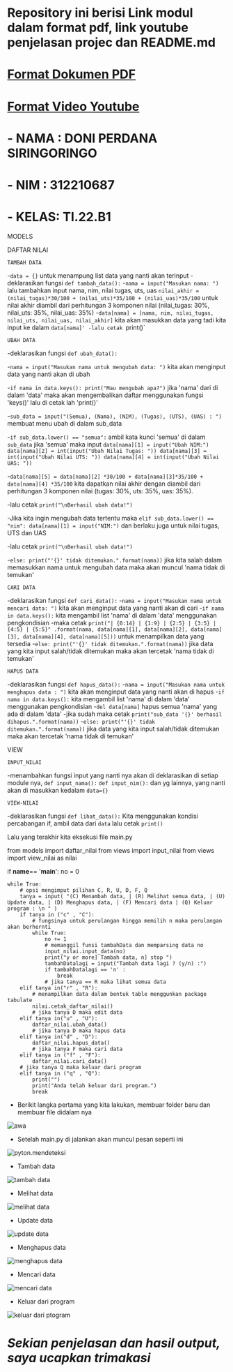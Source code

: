 
**Repository ini berisi Link modul dalam format pdf, link youtube penjelasan projec dan README.md**
=====================================================================================



  # [Format Dokumen PDF](https://drive.google.com/file/d/1BNSHnlZ9cD32w1_vKinP2h8kJ9KM1NZV/view?usp=share_link)

  # [Format Video Youtube](https://youtu.be/MZkTwTXEKvk)



# -   __NAMA : DONI PERDANA SIRINGORINGO__
# -   __NIM  : 312210687__
# -   __KELAS: TI.22.B1__

MODELS

DAFTAR NILAI

    TAMBAH DATA

-`data = {}` untuk menampung list data yang nanti akan terinput
-deklarasikan fungsi `def tambah_data():`
-`nama = input("Masukan nama: ")` lalu tambahkan input nama, nim, nilai tugas, uts, uas
`nilai_akhir = (nilai_tugas)*30/100 + (nilai_uts)*35/100 + (nilai_uas)*35/100`  untuk nilai akhir diambil dari perhitungan 3 komponen nilai (nilai_tugas: 30%, nilai_uts: 35%, nilai_uas: 35%)
-`data[nama] = [nama, nim, nilai_tugas, nilai_uts, nilai_uas, nilai_akhir]` kita akan masukkan data yang tadi kita input ke dalam `data[nama]'
-lalu cetak `print()`

    UBAH DATA

-deklarasikan fungsi `def ubah_data():`

-`nama = input("Masukan nama untuk mengubah data: ")` kita akan menginput data yang nanti akan di ubah

-`if nama in data.keys(): print("Mau mengubah apa?")` jika 'nama' dari di dalam 'data' maka akan mengembalikan daftar menggunakan fungsi 'keys()' lalu di cetak lah 'print()'

-`sub_data = input("(Semua), (Nama), (NIM), (Tugas), (UTS), (UAS) : ")` membuat menu ubah di dalam sub_data

-`if sub_data.lower() == "semua":` ambil kata kunci 'semua' di dalam `sub_data` jika 'semua' maka input `data[nama][1] = input("Ubah NIM:") data[nama][2] = int(input("Ubah Nilai Tugas: ")) data[nama][3] = int(input("Ubah Nilai UTS: ")) data[nama][4] = int(input("Ubah Nilai UAS: "))`

-`data[nama][5] = data[nama][2] *30/100 + data[nama][3]*35/100 + data[nama][4] *35/100`  kita dapatkan nilai akhir dengan diambil dari perhitungan 3 komponen nilai (tugas: 30%, uts: 35%, uas: 35%).

-lalu cetak `print("\nBerhasil ubah data!")`

-Jika kita ingin mengubah data tertentu maka `elif sub_data.lower() == "nim": data[nama][1] = input("NIM:")` dan berlaku juga untuk nilai tugas, UTS dan UAS

-lalu cetak `print("\nBerhasil ubah data!")`

-`else: print("'{}' tidak ditemukan.".format(nama))` jika kita salah dalam memasukkan nama untuk mengubah data maka akan muncul 'nama tidak di temukan'

    CARI DATA

-deklarasikan fungsi `def cari_data():`
-`nama = input("Masukan nama untuk mencari data: ")` kita akan menginput data yang nanti akan di cari
-`if nama in data.keys():` kita mengambil list 'nama' di dalam 'data' menggunakan pengkondisian
-maka cetak `print("| {0:14} | {1:9} | {2:5} | {3:5} | {4:5} | {5:5}" .format(nama, data[nama][1], data[nama][2], data[nama][3], data[nama][4], data[nama][5]))` untuk menampilkan data yang tersedia
-`else: print("'{}' tidak ditemukan.".format(nama))` jika data yang kita input salah/tidak ditemukan maka akan tercetak 'nama tidak di temukan'

    HAPUS DATA

-deklarasikan fungsi `def hapus_data():`
-`nama = input("Masukan nama untuk menghapus data : ")` kita akan menginput data yang nanti akan di hapus
-`if nama in data.keys():` kita mengambil list 'nama' di dalam 'data' menggunakan pengkondisian
-`del data[nama]` hapus semua 'nama' yang ada di dalam 'data'
-jika sudah maka cetak `print("sub_data '{}' berhasil dihapus.".format(nama))`
-`else: print("'{}' tidak ditemukan.".format(nama))` jika data yang kita input salah/tidak ditemukan maka akan tercetak 'nama tidak di temukan'

VIEW

    INPUT_NILAI

-menambahkan fungsi input yang nanti nya akan di deklarasikan di setiap module nya, `def input_nama():` `def input_nim():` dan yg lainnya, yang nanti akan di masukkan kedalam `data={}`

    VIEW-NILAI

-deklarasikan fungsi `def lihat_data():` Kita menggunakan kondisi percabangan if, ambil data dari `data`
lalu cetak `print()`

Lalu yang terakhir kita eksekusi file main.py

from models import daftar_nilai
from views import input_nilai
from views import view_nilai as nilai

if __name__== '__main__':
    no = 0
    
    while True:
        # opsi mengimput pilihan C, R, U, D, F, Q
        tanya = input( "(C) Menambah data, | (R) Melihat semua data, | (U) Update data, | (D) Menghapus data, | (F) Mencari data | (Q) Keluar program : \n " )
        if tanya in ("c" , "C"):
            # fungsinya untuk perulangan hingga memilih n maka perulangan akan berhernti
            while True:
                no += 1
                # memanggil funsi tambahData dan memparsing data no
                input_nilai.input_data(no)
                print("y or more] Tambah data, n] stop ")
                tambahDatalagi = input("Tambah data lagi ? (y/n) :")
                if tambahDatalagi == 'n' :
                    break
                # jika tanya == R maka lihat semua data
        elif tanya in("r" , "R"):
            # menampilkan data dalam bentuk table menggunkan package tabulate
            nilai.cetak_daftar_nilai()
            # jika tanya D maka edit data
        elif tanya in("u" , "U"):
            daftar_nilai.ubah_data()
            # jika tanya D maka hapus data
        elif tanya in("d" , "D"):
            daftar_nilai.hapus_data()
            # jika tanya F maka cari data
        elif tanya in ("f" , "F"):
            daftar_nilai.cari_data()
        # jika tanya Q maka keluar dari program
        elif tanya in ("q" , "Q"):
            print("")
            print("Anda telah keluar dari program.")
            break


- Berikit langka pertama yang kita lakukan, membuar folder baru dan membuar file didalam nya





![awa](img/awal.png)




- Setelah main.py di jalankan akan muncul pesan seperti ini





![pyton.mendeteksi](img/pyton.mendeteksi.png)




- Tambah data






![tambah data](img/tambah%20data.png)




- Melihat data





![melihat data](img/melihat%20data.jpeg)





- Update data





![update data](img/update%20data2.jpeg)




- Menghapus data





![menghapus data](img/menghapus%20data%202.jpeg)





- Mencari data






![mencari data](img/mencari%20data.jpeg)



- Keluar dari program





![keluar dari ptogram](img/keluar%20dari%20program.jpeg)

# _Sekian penjelasan dan hasil output, saya ucapkan trimakasi_
